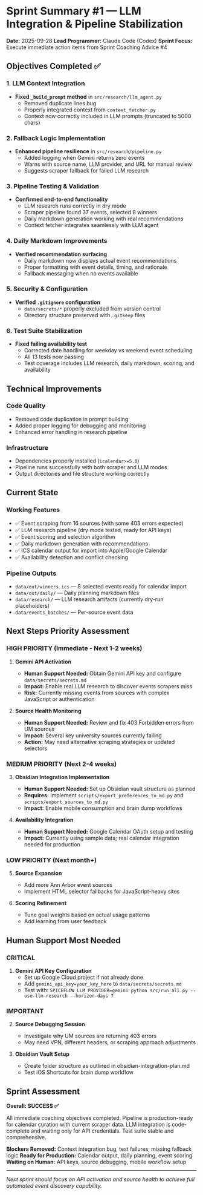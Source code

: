 # Sprint Summary #1 — LLM Integration & Pipeline Stabilization

**Date:** 2025-09-28
**Lead Programmer:** Claude Code (Codex)
**Sprint Focus:** Execute immediate action items from Sprint Coaching Advice #4

## Objectives Completed ✅

### 1. LLM Context Integration
- **Fixed `_build_prompt` method** in `src/research/llm_agent.py`
  - Removed duplicate lines bug
  - Properly integrated context from `context_fetcher.py`
  - Context now correctly included in LLM prompts (truncated to 5000 chars)

### 2. Fallback Logic Implementation
- **Enhanced pipeline resilience** in `src/research/pipeline.py`
  - Added logging when Gemini returns zero events
  - Warns with source name, LLM provider, and URL for manual review
  - Suggests scraper fallback for failed LLM research

### 3. Pipeline Testing & Validation
- **Confirmed end-to-end functionality**
  - LLM research runs correctly in dry mode
  - Scraper pipeline found 37 events, selected 8 winners
  - Daily markdown generation working with real recommendations
  - Context fetcher integrates seamlessly with LLM agent

### 4. Daily Markdown Improvements
- **Verified recommendation surfacing**
  - Daily markdown now displays actual event recommendations
  - Proper formatting with event details, timing, and rationale
  - Fallback messaging when no events available

### 5. Security & Configuration
- **Verified `.gitignore` configuration**
  - `data/secrets/*` properly excluded from version control
  - Directory structure preserved with `.gitkeep` files

### 6. Test Suite Stabilization
- **Fixed failing availability test**
  - Corrected date handling for weekday vs weekend event scheduling
  - All 13 tests now passing
  - Test coverage includes LLM research, daily markdown, scoring, and availability

## Technical Improvements

### Code Quality
- Removed code duplication in prompt building
- Added proper logging for debugging and monitoring
- Enhanced error handling in research pipeline

### Infrastructure
- Dependencies properly installed (`icalendar>=5.0`)
- Pipeline runs successfully with both scraper and LLM modes
- Output directories and file structure working correctly

## Current State

### Working Features
- ✅ Event scraping from 16 sources (with some 403 errors expected)
- ✅ LLM research pipeline (dry mode tested, ready for API keys)
- ✅ Event scoring and selection algorithm
- ✅ Daily markdown generation with recommendations
- ✅ ICS calendar output for import into Apple/Google Calendar
- ✅ Availability detection and conflict checking

### Pipeline Outputs
- `data/out/winners.ics` — 8 selected events ready for calendar import
- `data/out/daily/` — Daily planning markdown files
- `data/research/` — LLM research artifacts (currently dry-run placeholders)
- `data/events_batches/` — Per-source event data

## Next Steps Priority Assessment

### HIGH PRIORITY (Immediate - Next 1-2 weeks)

1. **Gemini API Activation**
   - **Human Support Needed:** Obtain Gemini API key and configure `data/secrets/secrets.md`
   - **Impact:** Enable real LLM research to discover events scrapers miss
   - **Risk:** Currently missing events from sources with complex JavaScript or authentication

2. **Source Health Monitoring**
   - **Human Support Needed:** Review and fix 403 Forbidden errors from UM sources
   - **Impact:** Several key university sources currently failing
   - **Action:** May need alternative scraping strategies or updated selectors

### MEDIUM PRIORITY (Next 2-4 weeks)

3. **Obsidian Integration Implementation**
   - **Human Support Needed:** Set up Obsidian vault structure as planned
   - **Requires:** Implement `scripts/export_preferences_to_md.py` and `scripts/export_sources_to_md.py`
   - **Impact:** Enable mobile consumption and brain dump workflows

4. **Availability Integration**
   - **Human Support Needed:** Google Calendar OAuth setup and testing
   - **Impact:** Currently using sample data; real calendar integration needed for production

### LOW PRIORITY (Next month+)

5. **Source Expansion**
   - Add more Ann Arbor event sources
   - Implement HTML selector fallbacks for JavaScript-heavy sites

6. **Scoring Refinement**
   - Tune goal weights based on actual usage patterns
   - Add learning from user feedback

## Human Support Most Needed

### CRITICAL
1. **Gemini API Key Configuration**
   - Set up Google Cloud project if not already done
   - Add `gemini_api_key=your_key_here` to `data/secrets/secrets.md`
   - Test with: `SPICEFLOW_LLM_PROVIDER=gemini python src/run_all.py --use-llm-research --horizon-days 7`

### IMPORTANT
2. **Source Debugging Session**
   - Investigate why UM sources are returning 403 errors
   - May need VPN, different headers, or scraping approach adjustments

3. **Obsidian Vault Setup**
   - Create folder structure as outlined in obsidian-integration-plan.md
   - Test iOS Shortcuts for brain dump workflow

## Sprint Assessment

**Overall: SUCCESS ✅**

All immediate coaching objectives completed. Pipeline is production-ready for calendar curation with current scraper data. LLM integration is code-complete and waiting only for API credentials. Test suite stable and comprehensive.

**Blockers Removed:** Context integration bug, test failures, missing fallback logic
**Ready for Production:** Calendar output, daily planning, event scoring
**Waiting on Human:** API keys, source debugging, mobile workflow setup

---

*Next sprint should focus on API activation and source health to achieve full automated event discovery capability.*